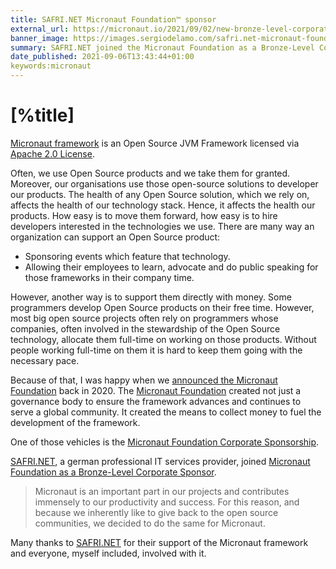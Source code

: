 ```yaml
---
title: SAFRI.NET Micronaut Foundation™ sponsor
external_url: https://micronaut.io/2021/09/02/new-bronze-level-corporate-sponsor-safri-net/
banner_image: https://images.sergiodelamo.com/safri.net-micronaut-foundation-sponsor.png
summary: SAFRI.NET joined the Micronaut Foundation as a Bronze-Level Corporate Sponsor
date_published: 2021-09-06T13:43:44+01:00
keywords:micronaut
---
```


# [%title]

[Micronaut framework](https://micronaut.io) is an Open Source JVM Framework licensed via [Apache 2.0 License](https://www.apache.org/licenses/LICENSE-2.0). 

Often, we use Open Source products and we take them for granted. Moreover, our organisations use those open-source solutions to developer our products. The health of any Open Source solution, which we rely on, affects the health of our technology stack. Hence, it affects the health our products. How easy is to move them forward, how easy is to hire developers interested in the technologies we use. There are many way an organization can support an Open Source product: 

- Sponsoring events which feature that technology. 
- Allowing their employees to learn, advocate and do public speaking for those frameworks in their company time. 

However, another way is to support them directly with money. 
Some programmers develop Open Source products on their free time. However, most big open source projects often rely on programmers whose companies, often involved in the stewardship of the Open Source technology, allocate them full-time on working on those products. Without people working full-time on them it is hard to keep them going with the necessary pace. 

Because of that, I was happy when we [announced the Micronaut Foundation](https://micronaut.io/2020/06/29/micronaut-foundation-announced/) back in 2020. The [Micronaut Foundation](https://micronaut.io/foundation/) created not just a governance body to ensure the framework advances and continues to serve a global community. It created the means to collect money to fuel the development of the framework. 

One of those vehicles is the [Micronaut Foundation Corporate Sponsorship](https://micronaut.io/foundation/corporate-sponsorship/). 

[SAFRI.NET](https://www.safri.net), a german professional IT services provider, joined [ Micronaut Foundation as a Bronze-Level Corporate Sponsor](https://micronaut.io/2021/09/02/new-bronze-level-corporate-sponsor-safri-net/). 

> Micronaut is an important part in our projects and contributes immensely to our productivity and success. For this reason, and because we inherently like to give back to the open source communities, we decided to do the same for Micronaut.

Many thanks to [SAFRI.NET](https://www.safri.net) for their support of the Micronaut framework and everyone, myself included, involved with it.